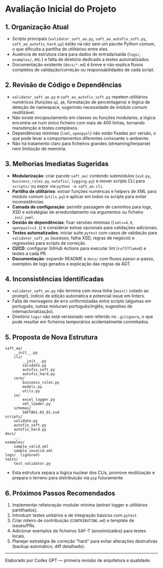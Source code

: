 # Avaliação Inicial do Projeto

## 1. Organização Atual
- Scripts principais (`validator_saft_ao.py`, `saft_ao_autofix_soft.py`, `saft_ao_autofix_hard.py`) estão na raiz sem um pacote Python comum, o que dificulta a partilha de utilitários entre eles.
- Ausência de estrutura clara para dados de entrada/saída (`logs/`, `examples/`, etc.) e falta de diretório dedicado a testes automatizados.
- Documentação existente (`docs/*.md`) é breve e não explica fluxos completos de validação/correção ou responsabilidades de cada script.

## 2. Revisão de Código e Dependências
- `validator_saft_ao.py` e `saft_ao_autofix_soft.py` repetem utilitários numéricos (funções `q2`, `q6`, formatação de percentagens) e lógica de deteção de namespace, sugerindo necessidade de módulo comum reutilizável.
- Não existe encapsulamento em classes ou funções modulares; a lógica encontra-se num único ficheiro com mais de 400 linhas, tornando manutenção e testes complexos.
- Dependências mínimas (`lxml`, `openpyxl`) não estão fixadas por versão, o que pode levar a comportamentos diferentes consoante o ambiente.
- Não há tratamento claro para ficheiros grandes (streaming/iterparse) nem limitação de memória.

## 3. Melhorias Imediatas Sugeridas
- **Modularização**: criar pacote `saft_ao/` contendo submódulos (`xsd.py`, `business_rules.py`, `autofix/`, `logging.py`) e mover scripts CLI para `scripts/` ou expor via `python -m saft_ao.cli`.
- **Partilha de utilitários**: extrair funções numéricas e helpers de XML para módulo comum (`utils.py`) e aplicar em todos os scripts para evitar inconsistências.
- **Camada de configuração**: permitir passagem de caminhos para logs, XSD e estratégias de arredondamento via argumentos ou ficheiro `.ini`/`.yaml`.
- **Gestão de dependências**: fixar versões mínimas (`lxml>=4.9`, `openpyxl>=3.1`) e considerar extras opcionais para validações adicionais.
- **Testes automatizados**: iniciar suite `pytest` com casos de validação para `validator_saft_ao` (sucesso, falha XSD, regras de negócio) e regressões para scripts de correção.
- **CI/CD**: configurar GitHub Actions para executar lint (`ruff`/`flake8`) e testes a cada PR.
- **Documentação**: expandir README e `docs/` com fluxos passo-a-passo, exemplos de logs gerados e explicação das regras da AGT.

## 4. Inconsistências Identificadas
- `validator_saft_ao.py` não termina com nova linha (`main()` colado ao prompt), indício de edição automática e potencial issue em linters.
- Falta de mensagens de erro uniformizadas entre scripts (algumas em português, outras misturam português/inglês; sugestões de internacionalização).
- Diretório `logs/` não está versionado nem referido no `.gitignore`, o que pode resultar em ficheiros temporários acidentalmente commitados.

## 5. Proposta de Nova Estrutura
```
saft_ao/
    __init__.py
    cli/
        __init__.py
        validate.py
        autofix_soft.py
        autofix_hard.py
    core/
        business_rules.py
        models.py
        utils.py
    io/
        excel_logger.py
        xml_loader.py
    schemas/
        SAFTAO1.01_01.xsd
scripts/
    validate.py
    autofix_soft.py
    autofix_hard.py
docs/
    ...
examples/
    sample_valid.xml
    sample_invalid.xml
logs/  (ignored)
tests/
    test_validator.py
```
- Esta estrutura separa a lógica nuclear dos CLIs, promove reutilização e prepara o terreno para distribuição via `pip` futuramente.

## 6. Próximos Passos Recomendados
1. Implementar refatoração modular mínima (extrair logger e utilitários partilhados).
2. Introduzir testes unitários e de integração básicos com `pytest`.
3. Criar roteiro de contribuição (`CONTRIBUTING.md`) e template de issues/PRs.
4. Adicionar exemplos de ficheiros SAF-T (anonimizados) para testes locais.
5. Planejar estratégia de correção "hard" para evitar alterações destrutivas (backup automático, diff detalhado).

---
Elaborado por Codex GPT — primeira revisão de arquitetura e qualidade.
